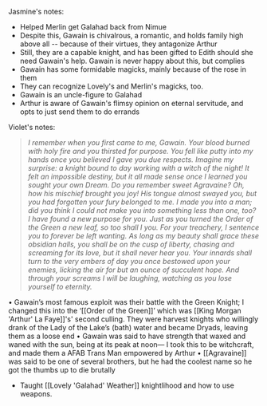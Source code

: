 Jasmine's notes:
- Helped Merlin get Galahad back from Nimue
- Despite this, Gawain is chivalrous, a romantic, and holds family high above all -- because of their virtues, they antagonize Arthur
- Still, they are a capable knight, and has been gifted to Edith should she need Gawain's help. Gawain is never happy about this, but complies
- Gawain has some formidable magicks, mainly because of the rose in them
- They can recognize Lovely's and Merlin's magicks, too.
- Gawain is an uncle-figure to Galahad
- Arthur is aware of Gawain's flimsy opinion on eternal servitude, and opts to just send them to do errands

Violet's notes:
>_I remember when you first came to me, Gawain. Your blood burned with holy fire and you thirsted for purpose. You fell like putty into my hands once you believed I gave you due respects. Imagine my surprise: a knight bound to day working with a witch of the night! It felt an impossible destiny, but it all made sense once I learned you sought your own Dream._ _Do you remember sweet Agravaine? Oh, how his mischief brought you joy! His tongue almost swayed you, but you had forgotten your fury belonged to me. I made you into a man; did you think I could not make you into something less than one, too?_ _I have found a new purpose for you. Just as you turned the Order of the Green a new leaf, so too shall I you._ _For your treachery, I sentence you to forever be left wanting. As long as my beauty shall grace these obsidian halls, you shall be on the cusp of liberty, chasing and screaming for its love, but it shall never hear you. Your innards shall turn to the very embers of day you once bestowed upon your enemies, licking the air for but an ounce of succulent hope._ _And through your screams I will be laughing, watching as you lose yourself to eternity._

• Gawain’s most famous exploit was their battle with the Green Knight; I changed this into the ‘[[Order of the Green]]’ which was [[King Morgan 'Arthur' La Faye]]'s' second culling. They were harvest knights who willingly drank of the Lady of the Lake’s (bath) water and became Dryads, leaving them as a loose end
• Gawain was said to have strength that waxed and waned with the sun, being at its peak at noon— I took this to be witchcraft, and made them a AFAB Trans Man empowered by Arthur 
• [[Agravaine]] was said to be one of several brothers, but he had the coolest name so he got the thumbs up to die brutally

+ Taught [[Lovely 'Galahad' Weather]] knightlihood and how to use weapons.